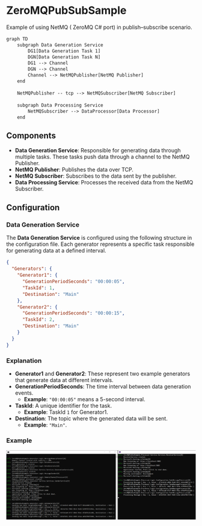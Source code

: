 # ZeroMQPubSubSample

Example of using NetMQ ( ZeroMQ C# port) in publish–subscribe scenario.

```mermaid
graph TD
    subgraph Data Generation Service
        DG1[Data Generation Task 1]
        DGN[Data Generation Task N]
        DG1 --> Channel
        DGN --> Channel
        Channel --> NetMQPublisher[NetMQ Publisher]
    end
    
    NetMQPublisher -- tcp --> NetMQSubscriber[NetMQ Subscriber]
    
    subgraph Data Processing Service
        NetMQSubscriber --> DataProcessor[Data Processor]
    end
```

## Components

- **Data Generation Service**: Responsible for generating data through multiple tasks. These tasks push data through a channel to the NetMQ Publisher.
- **NetMQ Publisher**: Publishes the data over TCP.
- **NetMQ Subscriber**: Subscribes to the data sent by the publisher.
- **Data Processing Service**: Processes the received data from the NetMQ Subscriber.

## Configuration

### Data Generation Service

The **Data Generation Service** is configured using the following structure in the configuration file. Each generator represents a specific task responsible for generating data at a defined interval.

```json
{
  "Generators": {
    "Generator1": {
      "GenerationPeriodSeconds": "00:00:05",
      "TaskId": 1,
      "Destination": "Main"
    },
    "Generator2": {
      "GenerationPeriodSeconds": "00:00:15",
      "TaskId": 2,
      "Destination": "Main"
    }
  }
}
```

### Explanation

- **Generator1** and **Generator2**: These represent two example generators that generate data at different intervals.
- **GenerationPeriodSeconds**: The time interval between data generation events.
  - **Example**: `"00:00:05"` means a 5-second interval.
- **TaskId**: A unique identifier for the task.
  - **Example**: TaskId `1` for Generator1.
- **Destination**: The topic where the generated data will be sent.
  - **Example**: `"Main"`.


### Example

![Test run](TestRun.png)
